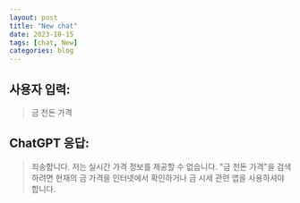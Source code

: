 ```yaml
---
layout: post
title: "New chat"
date: 2023-10-15
tags: [chat, New]
categories: blog
---
```


## 사용자 입력:
> 금 천돈 가격

## ChatGPT 응답:
> 죄송합니다. 저는 실시간 가격 정보를 제공할 수 없습니다. "금 천돈 가격"을 검색하려면 현재의 금 가격을 인터넷에서 확인하거나 금 시세 관련 앱을 사용하셔야 합니다.

